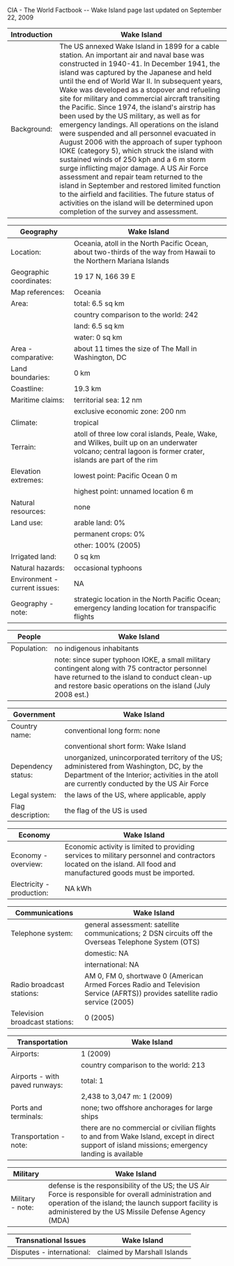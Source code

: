 CIA - The World Factbook -- Wake Island
page last updated on September 22, 2009


| Introduction | Wake Island |
| --- | --- |
| Background: | The US annexed Wake Island in 1899 for a cable station. An important air and naval base was constructed in 1940-41. In December 1941, the island was captured by the Japanese and held until the end of World War II. In subsequent years, Wake was developed as a stopover and refueling site for military and commercial aircraft transiting the Pacific. Since 1974, the island's airstrip has been used by the US military, as well as for emergency landings. All operations on the island were suspended and all personnel evacuated in August 2006 with the approach of super typhoon IOKE (category 5), which struck the island with sustained winds of 250 kph and a 6 m storm surge inflicting major damage. A US Air Force assessment and repair team returned to the island in September and restored limited function to the airfield and facilities. The future status of activities on the island will be determined upon completion of the survey and assessment. |


| Geography | Wake Island |
| --- | --- |
| Location: | Oceania, atoll in the North Pacific Ocean, about two-thirds of the way from Hawaii to the Northern Mariana Islands |
| Geographic coordinates: | 19 17 N, 166 39 E |
| Map references: | Oceania |
| Area: | total: 6.5 sq km |
| | country comparison to the world: 242 |
| | land: 6.5 sq km |
| | water: 0 sq km |
| Area - comparative: | about 11 times the size of The Mall in Washington, DC |
| Land boundaries: | 0 km |
| Coastline: | 19.3 km |
| Maritime claims: | territorial sea: 12 nm |
| | exclusive economic zone: 200 nm |
| Climate: | tropical |
| Terrain: | atoll of three low coral islands, Peale, Wake, and Wilkes, built up on an underwater volcano; central lagoon is former crater, islands are part of the rim |
| Elevation extremes: | lowest point: Pacific Ocean 0 m |
| | highest point: unnamed location 6 m |
| Natural resources: | none |
| Land use: | arable land: 0% |
| | permanent crops: 0% |
| | other: 100% (2005) |
| Irrigated land: | 0 sq km |
| Natural hazards: | occasional typhoons |
| Environment - current issues: | NA |
| Geography - note: | strategic location in the North Pacific Ocean; emergency landing location for transpacific flights |


| People | Wake Island |
| --- | --- |
| Population: | no indigenous inhabitants |
| | note: since super typhoon IOKE, a small military contingent along with 75 contractor personnel have returned to the island to conduct clean-up and restore basic operations on the island (July 2008 est.) |


| Government | Wake Island |
| --- | --- |
| Country name: | conventional long form: none |
| | conventional short form: Wake Island |
| Dependency status: | unorganized, unincorporated territory of the US; administered from Washington, DC, by the Department of the Interior; activities in the atoll are currently conducted by the US Air Force |
| Legal system: | the laws of the US, where applicable, apply |
| Flag description: | the flag of the US is used |


| Economy | Wake Island |
| --- | --- |
| Economy - overview: | Economic activity is limited to providing services to military personnel and contractors located on the island. All food and manufactured goods must be imported. |
| Electricity - production: | NA kWh |


| Communications | Wake Island |
| --- | --- |
| Telephone system: | general assessment: satellite communications; 2 DSN circuits off the Overseas Telephone System (OTS) |
| | domestic: NA |
| | international: NA |
| Radio broadcast stations: | AM 0, FM 0, shortwave 0 (American Armed Forces Radio and Television Service (AFRTS)) provides satellite radio service (2005) |
| Television broadcast stations: | 0 (2005) |


| Transportation | Wake Island |
| --- | --- |
| Airports: | 1 (2009) |
| | country comparison to the world: 213 |
| Airports - with paved runways: | total: 1 |
| | 2,438 to 3,047 m: 1 (2009) |
| Ports and terminals: | none; two offshore anchorages for large ships |
| Transportation - note: | there are no commercial or civilian flights to and from Wake Island, except in direct support of island missions; emergency landing is available |


| Military | Wake Island |
| --- | --- |
| Military - note: | defense is the responsibility of the US; the US Air Force is responsible for overall administration and operation of the island; the launch support facility is administered by the US Missile Defense Agency (MDA) |


| Transnational Issues | Wake Island |
| --- | --- |
| Disputes - international: | claimed by Marshall Islands |
